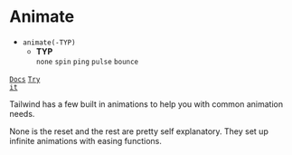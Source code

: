 # Animate


- `animate(-TYP)`
  - **TYP**<br>
  `none` `spin` `ping` `pulse` `bounce`

<a href="https://tailwindcss.com/docs/animation" target="_blank"><code class="code-exciting">Docs</code></a> <a href="https://codepen.io/planetoftheweb/pen/ExgXvmp" target="_blank"><code class="code-royal">Try it</code></a>

> >

Tailwind has a few built in animations to help you with common animation needs.

None is the reset and the rest are pretty self explanatory. They set up infinite animations with easing functions. 